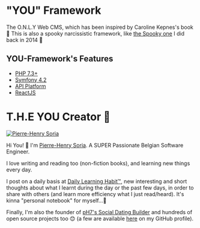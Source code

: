 # "YOU" Framework
The O.N.L.Y Web CMS, which has been inspired by Caroline Kepnes's book 🔮 This is also a spooky narcissistic framework, like [the Spooky one](https://github.com/pH-7/Spooky) I did back in 2014 👻


## YOU-Framework's Features

* [PHP 7.3+](http://php.net/releases/7_3_0.php)
* [Symfony 4.2](https://symfony.com)
* [API Platform](https://api-platform.com)
* [ReactJS](https://reactjs.org)


# T.H.E YOU Creator 🍳

[![Pierre-Henry Soria](https://avatars0.githubusercontent.com/u/1325411?s=200)](https://pierrehenry.be "My personal website :-)")

Hi You! 👋
I'm [Pierre-Henry Soria](https://ph7.me). A SUPER Passionate Belgian Software Engineer.

I love writing and reading too (non-fiction books), and learning new things every day.

I post on a daily basis at [Daily Learning Habit™](https://dailylearninghabit.wordpress.com/), new interesting and short thoughts about what I learnt during the day or the past few days, in order to share with others (and learn more efficiency what I just read/heard).
It's kinna "personal notebook" for myself...🚣

Finally, I'm also the founder of [pH7's Social Dating Builder](https://github.com/pH7Software/pH7-Social-Dating-CMS) and hundreds of open source projects too 😊 (a  few are available [here](https://github.com/pH-7?tab=repositories) on my GitHub profile).
